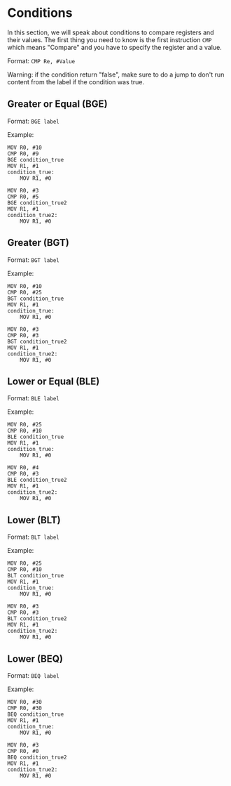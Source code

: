 # Conditions

In this section, we will speak about conditions to compare registers and their values.
The first thing you need to know is the first instruction ``CMP`` which means "Compare" and you have to specify the register and a value.

Format: ``CMP Re, #Value``

Warning: if the condition return "false", make sure to do a jump to don't run content from the label if the condition was true.

## Greater or Equal (BGE)

Format: ``BGE label``

Example: 
```
MOV R0, #10
CMP R0, #9
BGE condition_true
MOV R1, #1
condition_true:
    MOV R1, #0
    
MOV R0, #3
CMP R0, #5
BGE condition_true2
MOV R1, #1
condition_true2:
    MOV R1, #0
```


## Greater (BGT)

Format: ``BGT label``

Example:
```
MOV R0, #10
CMP R0, #25
BGT condition_true
MOV R1, #1
condition_true:
    MOV R1, #0
    
MOV R0, #3
CMP R0, #3
BGT condition_true2
MOV R1, #1
condition_true2:
    MOV R1, #0
```

## Lower or Equal (BLE)

Format: ``BLE label``

Example:
```
MOV R0, #25
CMP R0, #10
BLE condition_true
MOV R1, #1
condition_true:
    MOV R1, #0
    
MOV R0, #4
CMP R0, #3
BLE condition_true2
MOV R1, #1
condition_true2:
    MOV R1, #0
```

## Lower (BLT)

Format: ``BLT label``

Example:
```
MOV R0, #25
CMP R0, #10
BLT condition_true
MOV R1, #1
condition_true:
    MOV R1, #0
    
MOV R0, #3
CMP R0, #3
BLT condition_true2
MOV R1, #1
condition_true2:
    MOV R1, #0
```

## Lower (BEQ)

Format: ``BEQ label``

Example:
```
MOV R0, #30
CMP R0, #30
BEQ condition_true
MOV R1, #1
condition_true:
    MOV R1, #0
    
MOV R0, #3
CMP R0, #0
BEQ condition_true2
MOV R1, #1
condition_true2:
    MOV R1, #0
```